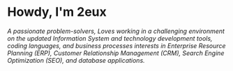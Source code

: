 # Howdy, I'm 2eux
_A passionate problem-solvers, Loves working in a challenging environment on the updated Information System and technology development tools, coding languages, and business processes interests in Enterprise Resource Planning (ERP), Customer Relationship Management (CRM), Search Engine Optimization (SEO), and database applications._
